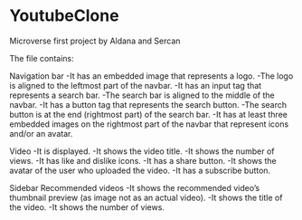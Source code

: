 # YoutubeClone
Microverse first project by Aldana and Sercan

The file contains:

Navigation bar
-It has an embedded image that represents a logo.
-The logo is aligned to the leftmost part of the navbar.
-It has an input tag that represents a search bar.
-The search bar is aligned to the middle of the navbar.
-It has a button tag that represents the search button.
-The search button is at the end (rightmost part) of the search bar.
-It has at least three embedded images on the rightmost part of the navbar that represent icons and/or an avatar.

Video
-It is displayed.
-It shows the video title.
-It shows the number of views.
-It has like and dislike icons.
-It has a share button.
-It shows the avatar of the user who uploaded the video.
-It has a subscribe button.

Sidebar Recommended videos
-It shows the recommended video’s thumbnail preview (as image not as an actual video).
-It shows the title of the video.
-It shows the number of views.